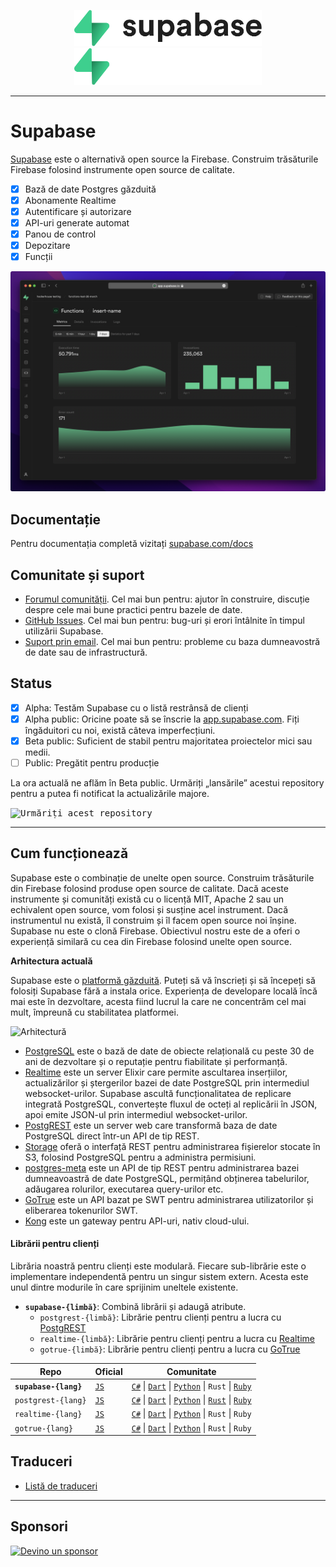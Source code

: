 <p align="center">
<img width="300" src="https://raw.githubusercontent.com/supabase/supabase/master/apps/www/public/images/supabase-logo-wordmark--light.svg?sanitize=true#gh-light-mode-only">
<img width="300" src="https://raw.githubusercontent.com/supabase/supabase/master/apps/www/public/images/supabase-logo-wordmark--dark.svg?sanitize=true#gh-dark-mode-only">
</p>

---

# Supabase

[Supabase](https://supabase.com) este o alternativă open source la Firebase. Construim trăsăturile Firebase folosind instrumente open source de calitate.

- [x] Bază de date Postgres găzduită
- [x] Abonamente Realtime
- [x] Autentificare și autorizare
- [x] API-uri generate automat
- [x] Panou de control
- [x] Depozitare
- [x] Funcții

![Supabase Dashboard](https://raw.githubusercontent.com/supabase/supabase/master/apps/www/public/images/github/supabase-dashboard.png)

## Documentație

Pentru documentația completă vizitați [supabase.com/docs](https://supabase.com/docs)

## Comunitate și suport

- [Forumul comunității](https://github.com/supabase/supabase/discussions). Cel mai bun pentru: ajutor în construire, discuție despre cele mai bune practici pentru bazele de date.
- [GitHub Issues](https://github.com/supabase/supabase/issues). Cel mai bun pentru: bug-uri și erori întâlnite în timpul utilizării Supabase.
- [Suport prin email](https://supabase.com/docs/support#business-support). Cel mai bun pentru: probleme cu baza dumneavostră de date sau de infrastructură.

## Status

- [x] Alpha: Testăm Supabase cu o listă restrânsă de clienți
- [x] Alpha public: Oricine poate să se înscrie la [app.supabase.com](https://app.supabase.com). Fiți îngăduitori cu noi, există câteva imperfecțiuni.
- [x] Beta public: Suficient de stabil pentru majoritatea proiectelor mici sau medii.
- [ ] Public: Pregătit pentru producție

La ora actuală ne aflăm în Beta public. Urmăriți „lansările” acestui repository pentru a putea fi notificat la actualizările majore.

<kbd><img src="https://gitcdn.link/repo/supabase/supabase/master/web/static/watch-repo.gif" alt="Urmăriți acest repository"/></kbd>

---

## Cum funcționează

Supabase este o combinație de unelte open source. Construim trăsăturile din Firebase folosind produse open source de calitate. Dacă aceste instrumente și comunități există cu o licență MIT, Apache 2 sau un echivalent open source, vom folosi și susține acel instrument. Dacă instrumentul nu există, îl construim și îl facem open source noi înșine. Supabase nu este o clonă Firebase. Obiectivul nostru este de a oferi o experiență similară cu cea din Firebase folosind unelte open source.

**Arhitectura actuală**

Supabase este o [platformă găzduită](https://app.supabase.com). Puteți să vă înscrieți și să începeți să folosiți Supabase fără a instala orice. Experiența de developare locală încă mai este în dezvoltare, acesta fiind lucrul la care ne concentrăm cel mai mult, împreună cu stabilitatea platformei.

![Arhitectură](https://supabase.com/docs/assets/images/supabase-architecture-9050a7317e9ec7efb7807f5194122e48.png)

- [PostgreSQL](https://www.postgresql.org/) este o bază de date de obiecte relațională cu peste 30 de ani de dezvoltare și o reputație pentru fiabilitate și performanță.
- [Realtime](https://github.com/supabase/realtime) este un server Elixir care permite ascultarea inserțiilor, actualizărilor și ștergerilor bazei de date PostgreSQL prin intermediul websocket-urilor. Supabase ascultă funcționalitatea de replicare integrată PostgreSQL, convertește fluxul de octeți al replicării în JSON, apoi emite JSON-ul prin intermediul websocket-urilor.
- [PostgREST](http://postgrest.org/) este un server web care transformă baza de date PostgreSQL direct într-un API de tip REST.
- [Storage](https://github.com/supabase/storage-api) oferă o interfață REST pentru administrarea fișierelor stocate în S3, folosind PostgreSQL pentru a administra permisiuni.
- [postgres-meta](https://github.com/supabase/postgres-meta) este un API de tip REST pentru administrarea bazei dumneavoastră de date PostgreSQL, permițând obținerea tabelurilor, adăugarea rolurilor, executarea query-urilor etc.
- [GoTrue](https://github.com/netlify/gotrue) este un API bazat pe SWT pentru administrarea utilizatorilor și eliberarea tokenurilor SWT.
- [Kong](https://github.com/Kong/kong) este un gateway pentru API-uri, nativ cloud-ului.

#### Librării pentru clienți

Librăria noastră pentru clienți este modulară. Fiecare sub-librărie este o implementare independentă pentru un singur sistem extern. Acesta este unul dintre modurile în care sprijinim uneltele existente.

- **`supabase-{limbă}`**: Combină librării și adaugă atribute.
  - `postgrest-{limbă}`: Librărie pentru clienți pentru a lucra cu [PostgREST](https://github.com/postgrest/postgrest)
  - `realtime-{limbă}`: Librărie pentru clienți pentru a lucra cu [Realtime](https://github.com/supabase/realtime)
  - `gotrue-{limbă}`: Librărie pentru clienți pentru a lucra cu [GoTrue](https://github.com/netlify/gotrue)

| Repo                  | Oficial                                          | Comunitate                                                                                                                                                                                                                                                                       |
| --------------------- | ------------------------------------------------ | -------------------------------------------------------------------------------------------------------------------------------------------------------------------------------------------------------------------------------------------------------------------------------- |
| **`supabase-{lang}`** | [`JS`](https://github.com/supabase/supabase-js)  | [`C#`](https://github.com/supabase/supabase-csharp) \| [`Dart`](https://github.com/supabase/supabase-dart) \| [`Python`](https://github.com/supabase/supabase-py) \| `Rust` \| [`Ruby`](https://github.com/supabase/supabase-rb)                                                 |
| `postgrest-{lang}`    | [`JS`](https://github.com/supabase/postgrest-js) | [`C#`](https://github.com/supabase/postgrest-csharp) \| [`Dart`](https://github.com/supabase/postgrest-dart) \| [`Python`](https://github.com/supabase/postgrest-py) \| [`Rust`](https://github.com/supabase/postgrest-rs) \| [`Ruby`](https://github.com/supabase/postgrest-rb) |
| `realtime-{lang}`     | [`JS`](https://github.com/supabase/realtime-js)  | [`C#`](https://github.com/supabase/realtime-csharp) \| [`Dart`](https://github.com/supabase/realtime-dart) \| [`Python`](https://github.com/supabase/realtime-py) \| `Rust` \| `Ruby`                                                                                            |
| `gotrue-{lang}`       | [`JS`](https://github.com/supabase/gotrue-js)    | [`C#`](https://github.com/supabase/gotrue-csharp) \| [`Dart`](https://github.com/supabase/gotrue-dart) \| [`Python`](https://github.com/supabase/gotrue-py) \| `Rust` \| `Ruby`                                                                                                  |

<!--- Remove this list if you're traslating to another language, it's hard to keep updated across multiple files-->
<!--- Keep only the link to the list of translation files-->

## Traduceri

- [Listă de traduceri](/i18n/languages.md) <!--- Keep only this -->

---

## Sponsori

[![Devino un sponsor](https://user-images.githubusercontent.com/10214025/90518111-e74bbb00-e198-11ea-8f88-c9e3c1aa4b5b.png)](https://github.com/sponsors/supabase)
